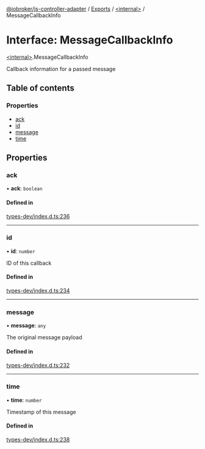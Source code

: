 [@iobroker/js-controller-adapter](../README.md) / [Exports](../modules.md) / [\<internal\>](../modules/internal_.md) / MessageCallbackInfo

# Interface: MessageCallbackInfo

[\<internal\>](../modules/internal_.md).MessageCallbackInfo

Callback information for a passed message

## Table of contents

### Properties

- [ack](internal_.MessageCallbackInfo.md#ack)
- [id](internal_.MessageCallbackInfo.md#id)
- [message](internal_.MessageCallbackInfo.md#message)
- [time](internal_.MessageCallbackInfo.md#time)

## Properties

### ack

• **ack**: `boolean`

#### Defined in

[types-dev/index.d.ts:236](https://github.com/ioBroker/ioBroker.js-controller/blob/1f96ea5e/packages/types-dev/index.d.ts#L236)

___

### id

• **id**: `number`

ID of this callback

#### Defined in

[types-dev/index.d.ts:234](https://github.com/ioBroker/ioBroker.js-controller/blob/1f96ea5e/packages/types-dev/index.d.ts#L234)

___

### message

• **message**: `any`

The original message payload

#### Defined in

[types-dev/index.d.ts:232](https://github.com/ioBroker/ioBroker.js-controller/blob/1f96ea5e/packages/types-dev/index.d.ts#L232)

___

### time

• **time**: `number`

Timestamp of this message

#### Defined in

[types-dev/index.d.ts:238](https://github.com/ioBroker/ioBroker.js-controller/blob/1f96ea5e/packages/types-dev/index.d.ts#L238)
